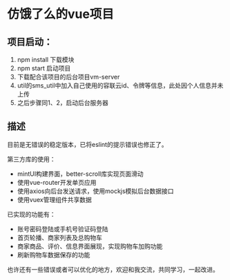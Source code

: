 # 仿饿了么的vue项目

## 项目启动：

1. npm install	下载模块
2. npm start	启动项目
3. 下载配合该项目的后台项目vm-server
4. util的sms_util中加入自己使用的容联云id、令牌等信息，此处因个人信息并未上传
5. 之后步骤同1、2，启动后台服务器


## 描述

目前是无错误的稳定版本，已将eslint的提示错误也修正了。

第三方库的使用：

- mintUI构建界面，better-scroll库实现页面滑动
- 使用vue-router开发单页应用
- 使用axios向后台发送请求，使用mockjs模拟后台数据接口
- 使用vuex管理组件共享数据

已实现的功能有：


- 账号密码登陆或手机号验证码登陆
- 首页轮播、商家列表及总购物车
- 商家商品、评价、信息界面展现，实现购物车加购功能
- 刷新购物车数据保存的功能



也许还有一些错误或者可以优化的地方，欢迎和我交流，共同学习，一起改进。

